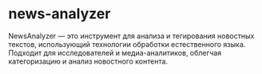 # news-analyzer
NewsAnalyzer — это инструмент для анализа и тегирования новостных текстов, использующий технологии обработки естественного языка. Подходит для исследователей и медиа-аналитиков, облегчая категоризацию и анализ новостного контента.
